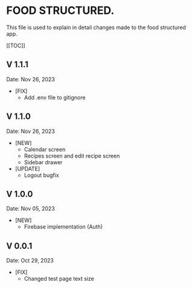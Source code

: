 # FOOD STRUCTURED.
This file is used to explain in detail changes made to the food structured app.
​
<!-- TOC -->
  [[TOC]]

## V 1.1.1
Date: Nov 26, 2023
* [FIX]
  * Add .env file to gitignore

## V 1.1.0
Date: Nov 26, 2023
* [NEW]
  * Calendar screen
  * Recipes screen and edit recipe screen
  * Sidebar drawer
* [UPDATE]
  * Logout bugfix

## V 1.0.0
Date: Nov 05, 2023
* [NEW]
  * Firebase implementation (Auth)

## V 0.0.1
Date: Oct 29, 2023
* [FIX]
  * Changed test page text size